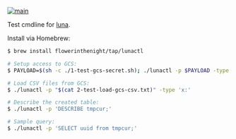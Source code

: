 [![main](https://github.com/flowerinthenight/lunactl/actions/workflows/main.yml/badge.svg)](https://github.com/flowerinthenight/lunactl/actions/workflows/main.yml)

Test cmdline for [luna](https://github.com/flowerinthenight/luna/).

Install via Homebrew:

```sh
$ brew install flowerinthenight/tap/lunactl
```

```sh
# Setup access to GCS:
$ PAYLOAD=$(sh -c ./1-test-gcs-secret.sh); ./lunactl -p $PAYLOAD -type 'x:'

# Load CSV files from GCS:
$ ./lunactl -p "$(cat 2-test-load-gcs-csv.txt)" -type 'x:'

# Describe the created table:
$ ./lunactl -p 'DESCRIBE tmpcur;'

# Sample query:
$ ./lunactl -p 'SELECT uuid from tmpcur;'
```
